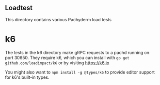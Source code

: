 ## Loadtest

This directory contains various Pachyderm load tests

# k6

The tests in the k6 directory make gRPC requests to a pachd running on port 30650. They require k6,
which you can install with `go get github.com/loadimpact/k6` or by visiting https://k6.io

You might also want to `npm install -g @types/k6` to provide editor support for k6's built-in types.
